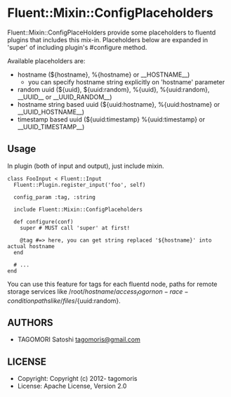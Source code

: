 # Fluent::Mixin::ConfigPlaceholders

Fluent::Mixin::ConfigPlaceHolders provide some placeholders to fluentd plugins that includes this mix-in. Placeholders below are expanded in 'super' of including plugin's #configure method.

Available placeholders are:

* hostname (${hostname}, %{hostname} or \_\_HOSTNAME\_\_)
  * you can specify hostname string explicitly on 'hostname' parameter
* random uuid (${uuid}, ${uuid:random}, %{uuid}, %{uuid:random}, \_\_UUID\_\_ or \_\_UUID\_RANDOM\_\_)
* hostname string based uuid (${uuid:hostname}, %{uuid:hostname} or \_\_UUID\_HOSTNAME\_\_)
* timestamp based uuid (${uuid:timestamp} %{uuid:timestamp} or \_\_UUID\_TIMESTAMP\_\_)

## Usage

In plugin (both of input and output), just include mixin.

    class FooInput < Fluent::Input
      Fluent::Plugin.register_input('foo', self)
    
      config_param :tag, :string
      
      include Fluent::Mixin::ConfigPlaceholders
    
      def configure(conf)
        super # MUST call 'super' at first!
        
        @tag #=> here, you can get string replaced '${hostname}' into actual hostname
      end
      
      # ...
    end

You can use this feature for tags for each fluentd node, paths for remote storage services like /root/${hostname}/access_log or non-race-condition paths like /files/${uuid:random}.

## AUTHORS

* TAGOMORI Satoshi <tagomoris@gmail.com>

## LICENSE

* Copyright: Copyright (c) 2012- tagomoris
* License: Apache License, Version 2.0
